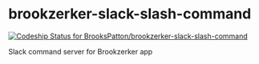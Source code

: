 # brookzerker-slack-slash-command

[ ![Codeship Status for BrooksPatton/brookzerker-slack-slash-command](https://app.codeship.com/projects/3d976f60-2af3-0135-7e95-4afd89638027/status?branch=master)](https://app.codeship.com/projects/223996)

Slack command server for Brookzerker app
